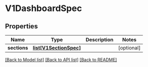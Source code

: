 # V1DashboardSpec


## Properties
Name | Type | Description | Notes
------------ | ------------- | ------------- | -------------
**sections** | [**list[V1SectionSpec]**](V1SectionSpec.md) |  | [optional] 

[[Back to Model list]](../README.md#documentation-for-models) [[Back to API list]](../README.md#documentation-for-api-endpoints) [[Back to README]](../README.md)


